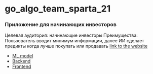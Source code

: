 # go_algo_team_sparta_21
### Приложение для начинающих инвесторов
Целевая аудитория: начинающие инвесторы
Преимущества: Пользователь вводит минимум информации, далее ИИ сделает предикты когда лучше покупать или продавать
[link to the website](https://657436611ae76d400b99fa24--zippy-souffle-b2bfb2.netlify.app/)  

- [ML model](link)
- [Backend](https://github.com/proger-n/go_algo_backend)
- [Frontend](https://github.com/jalolddin/trading-app.git)

